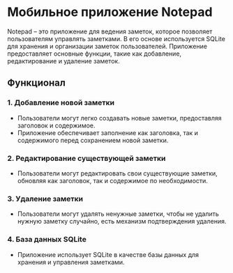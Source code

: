 # Мобильное приложение Notepad

Notepad – это приложение для ведения заметок, которое позволяет пользователям  управлять заметками. В его основе используется SQLite для хранения и организации заметок пользователей. Приложение предоставляет основные функции, такие как добавление, редактирование и удаление заметок.

## Функционал
### 1. Добавление новой заметки
* Пользователи могут легко создавать новые заметки, предоставляя заголовок и содержимое.
* Приложение обеспечивает заполнение как заголовка, так и содержимого перед сохранением новой заметки.
### 2. Редактирование существующей заметки
* Пользователи могут редактировать свои существующие заметки, обновляя как заголовок, так и содержимое по необходимости.
### 3. Удаление заметки
* Пользователи могут удалять ненужные заметки, чтобы не удалить нужную заметку случайно, есть механизм подтверждения удаления.
### 4. База данных SQLite
* Приложение использует SQLite в качестве базы данных для хранения и управления заметками.